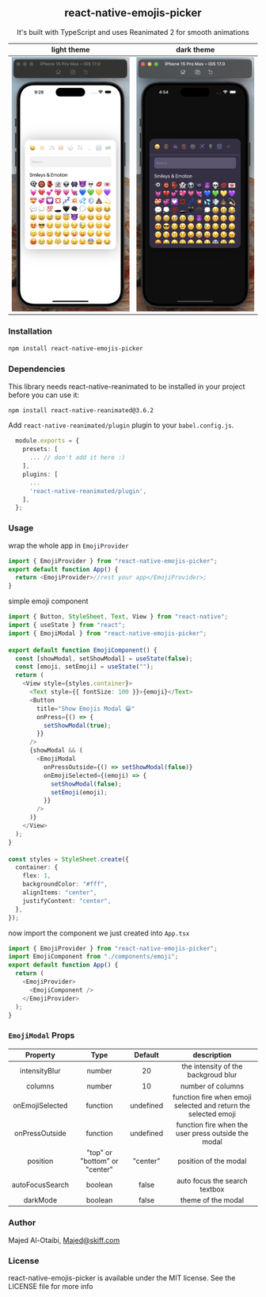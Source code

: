 <h2 align="center">
react-native-emojis-picker
</h2>
<p align="center" color="red">
It's built with TypeScript and uses Reanimated 2 for smooth animations
</p>

|          light theme          |          dark theme          |
| :---------------------------: | :--------------------------: |
| ![](./assets/light-theme.png) | ![](./assets/dark-theme.png) |

### Installation

```bash
npm install react-native-emojis-picker
```

### Dependencies

This library needs react-native-reanimated to be installed in your project before you can use it:

```bash
npm install react-native-reanimated@3.6.2
```

Add `react-native-reanimated/plugin` plugin to your `babel.config.js`.

```ts
  module.exports = {
    presets: [
      ... // don't add it here :)
    ],
    plugins: [
      ...
      'react-native-reanimated/plugin',
    ],
  };
```

### Usage

wrap the whole app in `EmojiProvider`

```ts
import { EmojiProvider } from "react-native-emojis-picker";
export default function App() {
  return <EmojiProvider>//rest your app</EmojiProvider>;
}
```

simple emoji component

```ts
import { Button, StyleSheet, Text, View } from "react-native";
import { useState } from "react";
import { EmojiModal } from "react-native-emojis-picker";

export default function EmojiComponent() {
  const [showModal, setShowModal] = useState(false);
  const [emoji, setEmoji] = useState("");
  return (
    <View style={styles.container}>
      <Text style={{ fontSize: 100 }}>{emoji}</Text>
      <Button
        title="Show Emojis Modal 😁"
        onPress={() => {
          setShowModal(true);
        }}
      />
      {showModal && (
        <EmojiModal
          onPressOutside={() => setShowModal(false)}
          onEmojiSelected={(emoji) => {
            setShowModal(false);
            setEmoji(emoji);
          }}
        />
      )}
    </View>
  );
}

const styles = StyleSheet.create({
  container: {
    flex: 1,
    backgroundColor: "#fff",
    alignItems: "center",
    justifyContent: "center",
  },
});
```

now import the component we just created into `App.tsx`

```ts
import { EmojiProvider } from "react-native-emojis-picker";
import EmojiComponent from "./components/emoji";
export default function App() {
  return (
    <EmojiProvider>
      <EmojiComponent />
    </EmojiProvider>
  );
}
```

### `EmojiModal` Props

|    Property     |             Type              |  Default  |                           description                           |
| :-------------: | :---------------------------: | :-------: | :-------------------------------------------------------------: |
|  intensityBlur  |            number             |    20     |               the intensity of the backgroud blur               |
|     columns     |            number             |    10     |                        number of columns                        |
| onEmojiSelected |           function            | undefined | function fire when emoji selected and return the selected emoji |
| onPressOutside  |           function            | undefined |       function fire when the user press outside the modal       |
|    position     | "top" or "bottom" or "center" | "center"  |                      position of the modal                      |
| autoFocusSearch |            boolean            |   false   |                  auto focus the search textbox                  |
|    darkMode     |            boolean            |   false   |                       theme of the modal                        |

### Author

Majed Al-Otaibi, Majed@skiff.com

### License

react-native-emojis-picker is available under the MIT license. See the LICENSE file for more info
